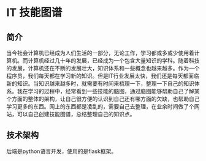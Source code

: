 # IT 技能图谱

## 简介

当今社会计算机已经成为人们生活的一部分，无论工作，学习都或多或少使用着计算机。而计算机经过几十年的发展，已经成为一个包含大量知识的学科。随着科技的发展，计算机还在不断的发展壮大，知识体系和一些概念也越来越多。作为一个程序员，我们每天都在学习新的知识。但是IT行业发展太快，我们还是每天都面临新的知识。当知识越来越多时，就需要有时间来梳理一下，整理一下自己的知识体系。我在学习的过程中，经常看到一些技能的脑图，通过脑图能够帮助自己了解某个方面的整体的架构，让自己很方便的认识到自己还有哪方面的欠缺，也帮助自己学习更多的东西。网上的东西都是凌乱的，需要自己去整理，在业余时间做了个网站，可以自己创建技能图谱，总结整理自己的知识点。


## 技术架构

后端是python语言开发，使用的是flask框架。




